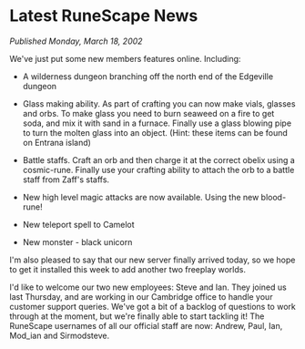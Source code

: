 # Latest RuneScape News
*Published Monday, March 18, 2002*

We've just put some new members features online. Including:

*   A wilderness dungeon branching off the north end of the Edgeville dungeon

*   Glass making ability. As part of crafting you can now make vials, glasses and orbs.
    To make glass you need to burn seaweed on a fire to get soda, and mix it with sand in a furnace.
    Finally use a glass blowing pipe to turn the molten glass into an object. (Hint: these items can be found on Entrana island)

*   Battle staffs. Craft an orb and then charge it at the correct obelix using a cosmic-rune. Finally use
    your crafting ability to attach the orb to a battle staff from Zaff's staffs.

*   New high level magic attacks are now available. Using the new blood-rune!

*   New teleport spell to Camelot

*   New monster - black unicorn

I'm also pleased to say that our new server finally arrived today, so we hope to get it installed this week to add another two freeplay worlds.

I'd like to welcome our two new employees: Steve and Ian. They joined us last Thursday, and are working in our Cambridge office to handle your customer support queries.
We've got a bit of a backlog of questions to work through at the moment, but we're finally able to start tackling it!
The RuneScape usernames of all our official staff are now: Andrew, Paul, Ian, Mod_ian and Sirmodsteve.
